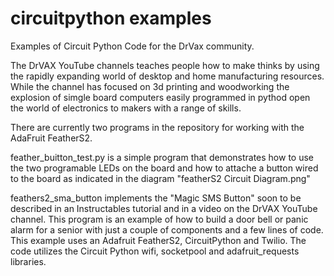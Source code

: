 # circuitpython examples
Examples of Circuit Python Code for the DrVax community.

The DrVAX YouTube channels teaches people how to make thinks by using the rapidly expanding world of desktop and home manufacturing resources.   While the channel has focused on 3d printing and woodworking the explosion of simgle board computers easily programmed in pythod open the world of electronics to makers with a range of skills.

There are currently two programs in the repository for working with the AdaFruit FeatherS2.

feather_buitton_test.py is a simple program that demonstrates how to use the two programable LEDs on the board and how to attache a button wired to the board as indicated in the diagram "featherS2 Circuit Diagram.png"

feathers2_sma_button implements the "Magic SMS Button" soon to be described in an Instructables tutorial and in a video on the DrVAX YouTube channel. This program is an example of how to build a door bell or panic alarm for a senior with just a couple of components and a few lines of code. This example uses an Adafruit FeatherS2, CircuitPython and Twilio.  The code utilizes the Circuit Python wifi, socketpool and adafruit_requests libraries.
